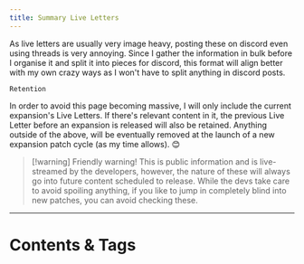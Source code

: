 ```yaml
---
title: Summary Live Letters
---
```

As live letters are usually very image heavy, posting these on discord even using threads is very annoying.
Since I gather the information in bulk before I organise it and split it into pieces for discord, this format will align better with my own crazy ways as I won't have to split anything in discord posts.

`Retention`

In order to avoid this page becoming massive, I will only include the current expansion's Live Letters.
If there's relevant content in it, the previous Live Letter before an expansion is released will also be retained.
Anything outside of the above, will be eventually removed at the launch of a new expansion patch cycle (as my time allows). 😊


>[!warning] Friendly warning!
>This is public information and is live-streamed by the developers, however, the nature of these will always go into future content scheduled to release.
>While the devs take care to avoid spoiling anything, if you like to jump in completely blind into new patches, you can avoid checking these.

---
# Contents & Tags